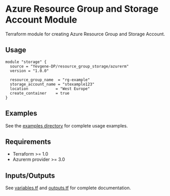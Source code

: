 # Azure Resource Group and Storage Account Module

Terraform module for creating Azure Resource Group and Storage Account.

## Usage

```hcl
module "storage" {
  source = "Yevgene-DP/resource_group_storage/azurerm"
  version = "1.0.0"

  resource_group_name  = "rg-example"
  storage_account_name = "stexample123"
  location            = "West Europe"
  create_container    = true
}
```

## Examples

See the [examples directory](../../examples/) for complete usage examples.

## Requirements

- Terraform >= 1.0
- Azurerm provider >= 3.0

## Inputs/Outputs

See [variables.tf](./variables.tf) and [outputs.tf](./outputs.tf) for complete documentation.